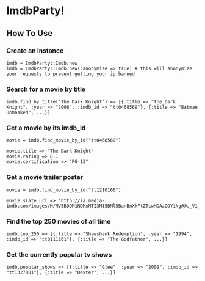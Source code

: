# ImdbParty!

## How To Use

### Create an instance

    imdb = ImdbParty::Imdb.new
    imdb = ImdbParty::Imdb.new(:anonymize => true) # this will anonymize your requests to prevent getting your ip banned


### Search for a movie by title

    imdb.find_by_title("The Dark Knight") => [{:title => "The Dark Knight", :year => "2008", :imdb_id => "tt0468569"}, {:title => "Batman Unmasked", ...}]

### Get a movie by its imdb_id

    movie = imdb.find_movie_by_id("tt0468569")

    movie.title => "The Dark Knight"
    movie.rating => 8.1
    movie.certification => "PG-13"

### Get a movie trailer poster
    
    movie = imdb.find_movie_by_id("tt1210166")

    movie.slate_url => "http://ia.media-imdb.com/images/M/MV5BODM1NDMxMTI3M15BMl5BanBnXkFtZTcwMDAzODY1Ng@@._V1_.jpg"

### Find the top 250 movies of all time

    imdb.top_250 => [{:title => "Shawshank Redemption", :year => "1994", :imdb_id => "tt0111161"}, {:title => "The Godfather", ...}]

### Get the currently popular tv shows

    imdb.popular_shows => [{:title => "Glee", :year => "2009", :imdb_id => "tt1327801"}, {:title => "Dexter", ...}]

